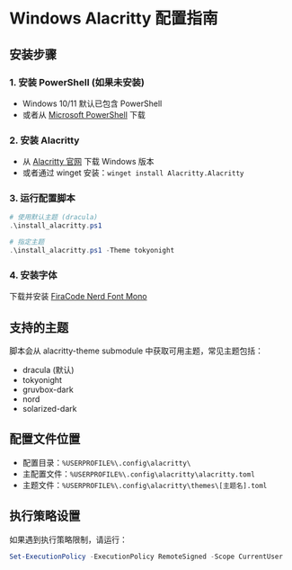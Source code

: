 # Windows Alacritty 配置指南

## 安装步骤

### 1. 安装 PowerShell (如果未安装)
- Windows 10/11 默认已包含 PowerShell
- 或者从 [Microsoft PowerShell](https://learn.microsoft.com/zh-cn/powershell/) 下载

### 2. 安装 Alacritty
- 从 [Alacritty 官网](https://alacritty.org/) 下载 Windows 版本
- 或者通过 winget 安装：`winget install Alacritty.Alacritty`

### 3. 运行配置脚本
```powershell
# 使用默认主题 (dracula)
.\install_alacritty.ps1

# 指定主题
.\install_alacritty.ps1 -Theme tokyonight
```

### 4. 安装字体
下载并安装 [FiraCode Nerd Font Mono](https://www.nerdfonts.com/font-downloads)

## 支持的主题
脚本会从 alacritty-theme submodule 中获取可用主题，常见主题包括：
- dracula (默认)
- tokyonight
- gruvbox-dark
- nord
- solarized-dark

## 配置文件位置
- 配置目录：`%USERPROFILE%\.config\alacritty\`
- 主配置文件：`%USERPROFILE%\.config\alacritty\alacritty.toml`
- 主题文件：`%USERPROFILE%\.config\alacritty\themes\[主题名].toml`

## 执行策略设置
如果遇到执行策略限制，请运行：
```powershell
Set-ExecutionPolicy -ExecutionPolicy RemoteSigned -Scope CurrentUser
```